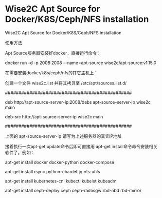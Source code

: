 # Wise2C Apt Source for Docker/K8S/Ceph/NFS installation
Wise2C Apt Source for Docker/K8S/Ceph/NFS installation

使用方法

Apt Source服务器安装好docker，直接运行命令：

docker run -d -p 2008:2008 --name=apt-source wise2c/apt-source:v1.15.0

在需要安装docker/k8s/ceph/nfs的其它主机上：

创建一个文件 wise2c.list 并将其拷贝至 /etc/apt/sources.list.d/

###############################################

deb http://apt-source-server-ip:2008/debs apt-source-server-ip wise2c main

deb-src http://apt-source-server-ip wise2c main

###############################################

上面的 apt-source-server-ip 请写为上述服务器的真实IP地址

接着执行一次apt-get update命令后即可直接用 apt-get install命令命令安装相关软件了。例如：

apt-get install docker docker-python docker-compose

apt-get install rsync python-chardet jq nfs-utils
  
apt-get install kubernetes-cni kubectl kubelet kubeadm

apt-get install ceph-deploy ceph ceph-radosgw rbd-nbd rbd-mirror
